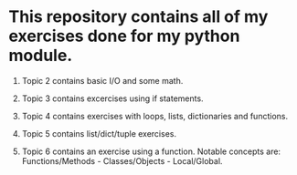 <h1>This repository contains all of my exercises done for my python module.</h1>

1) Topic 2 contains basic I/O and some math.

2) Topic 3 contains excercises using if statements.

3) Topic 4 contains exercises with loops, lists, dictionaries and functions.

4) Topic 5 contains list/dict/tuple exercises.

5) Topic 6 contains an exercise using a function. Notable concepts are: Functions/Methods - Classes/Objects - Local/Global.

